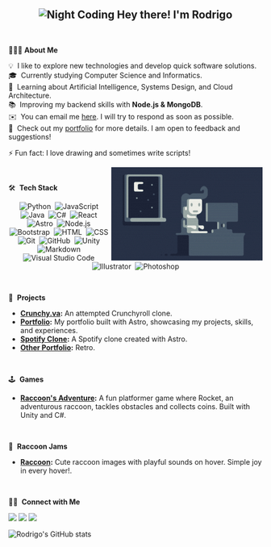 <h2 align="center">
  <img alt="Night Coding" src="./assets/Hand%20Wave.gif" width="40"/> Hey there! I'm Rodrigo
</h2>

<br>

👨🏻‍💻&nbsp;<strong>About Me</strong>

💡 &nbsp;I like to explore new technologies and develop quick software solutions.<br>
🎓 &nbsp;Currently studying Computer Science and Informatics.<br>
🌱 &nbsp;Learning about Artificial Intelligence, Systems Design, and Cloud Architecture.<br>
📚 &nbsp;Improving my backend skills with <strong>Node.js & MongoDB</strong>.<br>
✉️ &nbsp;You can email me <a href="mailto:rph26031994@gmail.com">here</a>. I will try to respond as soon as possible.<br>
📄 &nbsp;Check out my <a href="https://rodrigoporfolio26.netlify.app">portfolio</a> for more details. I am open to feedback and suggestions!

⚡ Fun fact: I love drawing and sometimes write scripts!

<img alt="Night Coding" src="https://raw.githubusercontent.com/AVS1508/AVS1508/master/assets/Night-Coding.gif" align="right" width="300"/>

<br>

🛠 &nbsp;<strong>Tech Stack</strong>

<p align="center">
  <img src="https://img.shields.io/badge/-Python-05122A?style=flat&logo=python" alt="Python"/>&nbsp;
  <img src="https://img.shields.io/badge/-JavaScript-05122A?style=flat&logo=javascript" alt="JavaScript"/>&nbsp;
  <img src="https://img.shields.io/badge/-Java-05122A?style=flat&logo=java&logoColor=FFA518" alt="Java"/>&nbsp;
  <img src="https://img.shields.io/badge/-C%23-239120?style=flat&logo=c-sharp&logoColor=white" alt="C#"/>&nbsp;
  <img src="https://img.shields.io/badge/-React-05122A?style=flat&logo=react" alt="React"/>&nbsp;
  <img src="https://img.shields.io/badge/-Astro-05122A?style=flat&logo=astro" alt="Astro"/>&nbsp;
  <img src="https://img.shields.io/badge/-Node.js-05122A?style=flat&logo=node.js" alt="Node.js"/>&nbsp;
  <img src="https://img.shields.io/badge/-Bootstrap-05122A?style=flat&logo=bootstrap&logoColor=563D7C" alt="Bootstrap"/>&nbsp;
  <img src="https://img.shields.io/badge/-HTML-05122A?style=flat&logo=HTML5" alt="HTML"/>&nbsp;
  <img src="https://img.shields.io/badge/-CSS-05122A?style=flat&logo=CSS3&logoColor=1572B6" alt="CSS"/>&nbsp;
  <img src="https://img.shields.io/badge/-Git-05122A?style=flat&logo=git" alt="Git"/>&nbsp;
  <img src="https://img.shields.io/badge/-GitHub-05122A?style=flat&logo=github" alt="GitHub"/>&nbsp;
  <img src="https://img.shields.io/badge/-Unity-000000?style=flat&logo=unity&logoColor=white" alt="Unity"/>&nbsp;
  <img src="https://img.shields.io/badge/-Markdown-05122A?style=flat&logo=markdown" alt="Markdown"/>&nbsp;
  <img src="https://img.shields.io/badge/-Visual%20Studio%20Code-05122A?style=flat&logo=visual-studio-code&logoColor=007ACC" alt="Visual Studio Code"/>&nbsp;
  <img src="https://img.shields.io/badge/-Illustrator-05122A?style=flat&logo=adobe-illustrator" alt="Illustrator"/>&nbsp;
  <img src="https://img.shields.io/badge/-Photoshop-05122A?style=flat&logo=adobe-photoshop" alt="Photoshop"/>
</p>

<br>

📂 &nbsp;<strong>Projects</strong>

- **<a href="https://animebebop.netlify.app">Crunchy.va</a>:** An attempted Crunchyroll clone.
- **<a href="https://rodrigoporfolio26.netlify.app">Portfolio</a>:** My portfolio built with Astro, showcasing my projects, skills, and experiences.
- **<a href="https://spotify26.netlify.app">Spotify Clone</a>:** A Spotify clone created with Astro.
- **<a href="https://pixelrodridev.netlify.app">Other Portfolio</a>:** Retro.

<br>

🕹 &nbsp;<strong>Games</strong>

- **<a href="https://github.com/rodridev-01/Raccoon-s-Adventure">Raccoon's Adventure</a>:** A fun platformer game where Rocket, an adventurous raccoon, tackles obstacles and collects coins. Built with Unity and C#.

<br>

🦝 &nbsp;<strong>Raccoon Jams</strong>

- **<a href="https://rodridev-01.github.io/Card-Hover/">Raccoon</a>:** Cute raccoon images with playful sounds on hover. Simple joy in every hover!.

<br>

🤝🏻 &nbsp;<strong>Connect with Me</strong>

<p align="left">
<a href="https://www.linkedin.com/in/rodrigo-peña-0953762b1/"><img src="https://img.shields.io/badge/-Rodrigo%20Peña-0077B5?style=flat&logo=Linkedin&logoColor=white"/></a>
<a href="mailto:rph26031994@gmail.com"><img src="https://img.shields.io/badge/-Rodrigo%20Peña-D14836?style=flat&logo=Gmail&logoColor=white"/></a>
<a href="https://instagram.com/rodrigou.py"><img src="https://img.shields.io/badge/-@rodrigou.py-E4405F?style=flat&logo=Instagram&logoColor=white"/></a>
</p>

![Rodrigo's GitHub stats](https://github-readme-stats.vercel.app/api?username=rodridev-01&show_icons=true&theme=radical)


